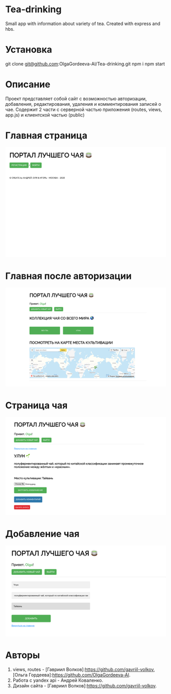 # Tea-drinking
Small app with information about variety of tea. Created with express and hbs.



# Установка 
 
git clone git@github.com:OlgaGordeeva-Al/Tea-drinking.git
npm i
npm start

# Описание
Проект представляет собой сайт с возможностью авторизации, добавления, редактирования, удаления и комментирования записей о чае.
Содержит 2 части с серверной частью приложения (routes, views, app.js) и клиентской частью (public)

# Главная страница
![Главная](Screenshots/Main.png)
# Главная после авторизации
![Главная после авторизации](Screenshots/Main_After_Authoris.png)
# Страница чая 
![Страница чая](Screenshots/about-tea.png)
# Добавление чая
![Добавление чая](Screenshots/Add-tea-page.png)



# Авторы 
1. views, routes - [Гавриил Волков]:https://github.com/gavriil-volkov, [Ольга Гордеева]:https://github.com/OlgaGordeeva-Al.
2. Работа с yandex api - Андрей Коваленко.
3. Дизайн сайта - [Гавриил Волков]:https://github.com/gavriil-volkov.
